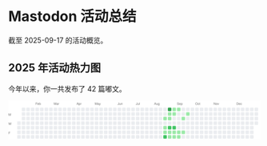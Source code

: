 # Mastodon 活动总结

截至 2025-09-17 的活动概览。

## 2025 年活动热力图

今年以来，你一共发布了 42 篇嘟文。

![Activity Heatmap](./heatmap.svg)